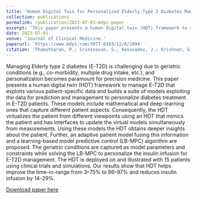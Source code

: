 ```yaml
---
title: "Human Digital Twin for Personalized Elderly Type 2 Diabetes Management"
collection: publications
permalink: /publication/2023-07-03-mdpi-paper
excerpt: 'This paper presents a human digital twin (HDT) framework to manage E-T2D that exploits various patient-specific data and builds a suite of models exploiting the data for prediction and management to personalize diabetes treatment in E-T2D patients.'
date: 2023-07-01
venue: 'Journal of Clinical Medicine.'
paperurl: 'https://www.mdpi.com/2077-0383/12/6/2094'
citation: 'Thamotharan, P.; Srinivasan, S.; Kesavadev, J.; Krishnan, G.; Mohan, V.; Seshadhri, S.; Bekiroglu, K.; Toffanin, C. Human Digital Twin for Personalized Elderly Type 2 Diabetes Management. J. Clin. Med. 2023, 12, 2094.'
---
```

Managing Elderly type 2 diabetes (E-T2D) is challenging due to geriatric conditions (e.g., co-morbidity, multiple drug intake, etc.), and personalization becomes paramount for precision medicine. This paper presents a human digital twin (HDT) framework to manage E-T2D that exploits various patient-specific data and builds a suite of models exploiting the data for prediction and management to personalize diabetes treatment in E-T2D patients. These models include mathematical and deep-learning ones that capture different patient aspects. Consequently, the HDT virtualizes the patient from different viewpoints using an HDT that mimics the patient and has interfaces to update the virtual models simultaneously from measurements. Using these models the HDT obtains deeper insights about the patient. Further, an adaptive patient model fusing this information and a learning-based model predictive control (LB-MPC) algorithm are proposed. The geriatric conditions are captured as model parameters and constraints while solving the LB-MPC to personalize the insulin infusion for E-T2D management. The HDT is deployed on and illustrated with 15 patients using clinical trials and simulations. Our results show that HDT helps improve the time-in-range from 3–75% to 86–97% and reduces insulin infusion by 14–29%.

[Download paper here](https://www.mdpi.com/2077-0383/12/6/2094)
